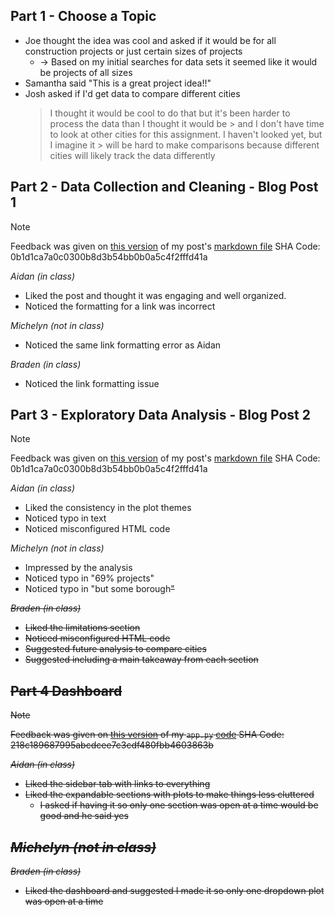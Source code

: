 ## Part 1 - Choose a Topic
- Joe thought the idea was cool and asked if it would be for all construction projects or just certain sizes of projects
	- -> Based on my initial searches for data sets it seemed like it would be projects of all sizes
- Samantha said "This is a great project idea!!"
- Josh asked if I'd get data to compare different cities 
	> I thought it would be cool to do that but it's been harder to process the data than I thought it would be 	> and I don't have time to look at other cities for this assignment. I haven't looked yet, but I imagine it 	> will be hard to make comparisons because different cities will likely track the data differently

## Part 2 - Data Collection and Cleaning - Blog Post 1
> [!NOTE]
> Feedback was given on [this version](https://github.com/aoustrich/aoustrich.github.io/blob/572d585c722800bc4dd248f83c61ef505f6c7351/_posts/2023-11-29-Construction-Delays-Part-1.md) of my post's [markdown file](https://github.com/aoustrich/aoustrich.github.io/blob/master/_posts/2023-11-29-Construction-Delays-Part-1.md)
> SHA Code: 0b1d1ca7a0c0300b8d3b54bb0b0a5c4f2fffd41a

*Aidan (in class)*
- Liked the post and thought it was engaging and well organized. 
- Noticed the formatting for a link was incorrect 

*Michelyn (not in class)*
- Noticed the same link formatting error as Aidan

*Braden (in class)*
- Noticed the link formatting issue

## Part 3 - Exploratory Data Analysis - Blog Post 2
> [!NOTE]
> Feedback was given on [this version]([https://github.com/aoustrich/aoustrich.github.io/blob/572d585c722800bc4dd248f83c61ef505f6c7351/_posts/2023-11-29-Construction-Delays-Part-1.md](https://github.com/aoustrich/aoustrich.github.io/blob/572d585c722800bc4dd248f83c61ef505f6c7351/_posts/2023-12-11-Construction-Delays-Part-2.md)) of my post's [markdown file](https://github.com/aoustrich/aoustrich.github.io/blob/master/_posts/2023-12-11-Construction-Delays-Part-2.md)
> SHA Code: 0b1d1ca7a0c0300b8d3b54bb0b0a5c4f2fffd41a

*Aidan (in class)*
- Liked the consistency in the plot themes
- Noticed typo in text
- Noticed misconfigured HTML code

*Michelyn (not in class)*
- Impressed by the analysis 
- Noticed typo in "69% <of> projects"
- Noticed typo in "but some borough<s>"

*Braden (in class)*
- Liked the limitations section
- Noticed misconfigured HTML code
- Suggested future analysis to compare cities
- Suggested including a main takeaway from each section

## Part 4 Dashboard
> [!NOTE]
> Feedback was given on [this version](https://github.com/aoustrich/NYC_ConstructionDelays/blob/218c189687995abcdcee7c3cdf480fbb4603863b/app.py) of my `app.py` [code](https://github.com/aoustrich/NYC_ConstructionDelays/blob/main/app.py)
> SHA Code: 218c189687995abcdcee7c3cdf480fbb4603863b

*Aidan (in class)*
- Liked the sidebar tab with links to everything
- Liked the expandable sections with plots to make things less cluttered
	- I asked if having it so only one section was open at a time would be good and he said yes

*Michelyn (not in class)*
- 

*Braden (in class)*
- Liked the dashboard and suggested I made it so only one dropdown plot was open at a time
